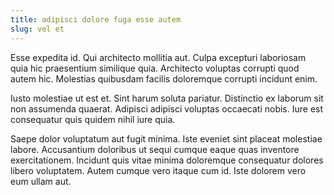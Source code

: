 ```yaml
---
title: adipisci dolore fuga esse autem
slug: vel et
---
```


Esse expedita id. Qui architecto mollitia aut. Culpa excepturi laboriosam quia hic praesentium similique quia. Architecto voluptas corrupti quod autem hic. Molestias quibusdam facilis doloremque corrupti incidunt enim.

Iusto molestiae ut est et. Sint harum soluta pariatur. Distinctio ex laborum sit non assumenda quaerat. Adipisci adipisci voluptas occaecati nobis. Iure est consequatur quis quidem nihil iure quia.

Saepe dolor voluptatum aut fugit minima. Iste eveniet sint placeat molestiae labore. Accusantium doloribus ut sequi cumque eaque quas inventore exercitationem. Incidunt quis vitae minima doloremque consequatur dolores libero voluptatem. Autem cumque vero itaque cum id. Iste dolorem vero eum ullam aut.
